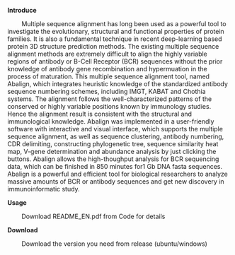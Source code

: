 **Introduce**

&emsp;&emsp; Multiple sequence alignment has long been used as a powerful tool to investigate the evolutionary, structural and functional properties of protein families. It is also a fundamental technique in recent deep-learning based protein 3D structure prediction methods. The existing multiple sequence alignment methods are extremely difficult to align the highly variable regions of antibody or B-Cell Receptor (BCR) sequences without the prior knowledge of antibody gene recombination and hypermuation in the process of maturation. This multiple sequence alignment tool, named Abalign, which integrates heuristic knowledge of the standardized antibody sequence numbering schemes, including IMGT, KABAT and Chothia systems. The alignment follows the well-characterized patterns of the conserved or highly variable positions known by immunology studies. Hence the alignment result is consistent with the structural and immunological knowledge. Abalign was implemented in a user-friendly software with interactive and visual interface, which supports the multiple sequence alignment, as well as sequence clustering, antibody numbering, CDR delimiting, constructing phylogenetic tree, sequence similarity heat map, V-gene determination and abundance analysis by just clicking the buttons. Abalign allows the high-thoughput analysis for BCR sequencing data, which can be finished in 850 minutes for1 Gb DNA fasta sequences. Abalign is a powerful and efficient tool for biological researchers to analyze massive amounts of BCR or antibody sequences and get new discovery in immunoinformatic study.
  

**Usage**

&emsp;&emsp; Download README_EN.pdf from Code for details

**Download**

&emsp;&emsp; Download the version you need from release (ubuntu/windows)

